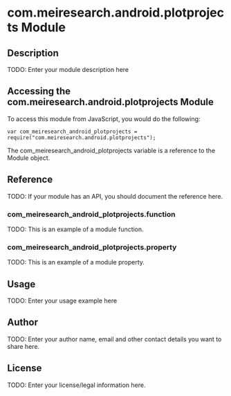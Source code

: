 # com.meiresearch.android.plotprojects Module

## Description

TODO: Enter your module description here

## Accessing the com.meiresearch.android.plotprojects Module

To access this module from JavaScript, you would do the following:

    var com_meiresearch_android_plotprojects = require("com.meiresearch.android.plotprojects");

The com_meiresearch_android_plotprojects variable is a reference to the Module object.

## Reference

TODO: If your module has an API, you should document
the reference here.

### com_meiresearch_android_plotprojects.function

TODO: This is an example of a module function.

### com_meiresearch_android_plotprojects.property

TODO: This is an example of a module property.

## Usage

TODO: Enter your usage example here

## Author

TODO: Enter your author name, email and other contact
details you want to share here.

## License

TODO: Enter your license/legal information here.
